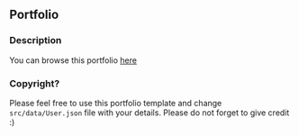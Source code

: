 
## Portfolio

### Description
You can browse this portfolio [here](https://surendragalwa11.github.io/portfolio)

### Copyright?
Please feel free to use this portfolio template and change `src/data/User.json` file with your details. Please do not forget to give credit :)

